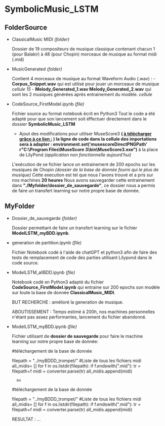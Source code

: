 # SymbolicMusic_LSTM

## FolderSource

- ClassicalMusic MIDI *(folder)*

    Dossier de 19 compositeurs de musique classique contenant chacun 1 (pour Balakir) à 48 (pour Chopin) morceaux de musique au format midi (.mid)

- MusicGenerated *(folder)*

    Contient 4 morceaux de musique au format Waveform Audio (.wav) :
        - **Corpus_Snippet.wav** qui est utilisé pour jouer un morceaux de musique *cellule 15*
        - **Melody_Generated_1.wav Melody_Generated_2.wav** qui sont les 2 musiques générées après entrainement du modèle. *cellule*

- CodeSource_FirstModel.ipynb *(file)*

    Fichier source au format notebook écrit en Python3 
    Tout le code a été adapté pour que son lancement soit éffectuer directement dans le dossier **SymbolicMusic_LSTM** 
    
    + Ajout des modifications pour utiliser MuseScore3 **( [à télécharger grâce à ce lien :](https://ftp.osuosl.org/pub/musescore-nightlies/windows/3x/stable/) )
    la ligne de code dans la cellule des importations sera à adapter : 
    environment.set('musescoreDirectPNGPath' r"C:\Program Files\MuseScore 3\bin\MuseScore3.exe")** à la place de LilyPond *(application non fonctionnelle aujourd'hui)*

    L'exécution de se fichier lance un entrainement de 200 epochs sur les musiques de Chopin *(dossier de la base de donnée fourni qui le plus de musique)*
    Cette execution est tel que nous l'avons trouvé et a pris sur nos machines **20 heures**
    Nous avons sauvegarder cette entrainement dans **"./Myfolder/dossier_de_sauvegarde"**, ce dossier nous a permis de faire un transfert learning sur notre propre base de donnée.

## MyFolder

- Dossier_de_sauvegarde *(folder)*  
     
    Dossier permettant de faire un transfert learning sur le fichier **ModelLSTM_myBDD.ipynb**.

- generation de partition.ipynb *(file)*

    Fichier Notebook codé à l'aide de chatGPT et python3 afin de faire des tests de remplacement de code des parties utilisant Lilypond dans le code source.


- ModelLSTM_allBDD.ipynb *(file)*

    Notebook codé en Python3 adapté du fichier **CodeSource_FirstModel.ipynb** qui entraine sur 200 epochs son modèle sur toute la base de donnée **ClassicalMusic_MIDI**.
    
    BUT RECHERCHE : amélioré la generation de musique.

    ABOUTISSEMENT : Temps estimé à 200h, nos machines personnelles n'étant pas assez performantes, lancement du fichier abandonné.

- ModelLSTM_myBDD.ipynb *(file)*

    Fichier utilisant de **dossier de sauvegarde** pour faire le machine learning sur notre propre base de donnée:

    #téléchargement de la base de donnée

    filepath = "../myBDDD_trompet/"
    #Liste de tous les fichiers midi 
    all_midis= []
    for f in os.listdir(filepath):
        if f.endswith(".mid"):
            tr = filepath+f
            midi = converter.parse(tr)
            all_midis.append(midi)


        ou 

    #téléchargement de la base de donnée
    
    filepath = "../myBDDD_trompet/"
        #Liste de tous les fichiers midi 
        all_midis= []
        for f in os.listdir(filepath):
            if f.endswith(".mid"):
                tr = filepath+f
                midi = converter.parse(tr)
                all_midis.append(midi)

    RESULTAT : ...



